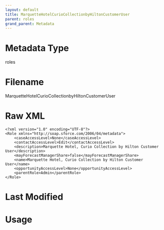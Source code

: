 ```yaml
---
layout: default
title: MarquetteHotelCurioCollectionbyHiltonCustomerUser
parent: roles
grand_parent: Metadata
---
```

# Metadata Type
roles


# Filename 
MarquetteHotelCurioCollectionbyHiltonCustomerUser


# Raw XML
```
<?xml version="1.0" encoding="UTF-8"?>
<Role xmlns="http://soap.sforce.com/2006/04/metadata">
    <caseAccessLevel>None</caseAccessLevel>
    <contactAccessLevel>Edit</contactAccessLevel>
    <description>Marquette Hotel, Curio Collection by Hilton Customer User</description>
    <mayForecastManagerShare>false</mayForecastManagerShare>
    <name>Marquette Hotel, Curio Collection by Hilton Customer User</name>
    <opportunityAccessLevel>None</opportunityAccessLevel>
    <parentRole>Admin</parentRole>
</Role>
```


# Last Modified


# Usage
